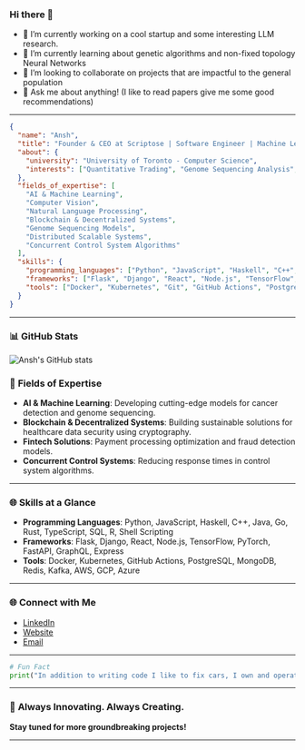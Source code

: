 
### Hi there 👋

<!--
**anshaneel/anshaneel** is a ✨ _special_ ✨ repository because its `README.md` (this file) appears on your GitHub profile.

Here are some ideas to get you started:
-->

- 🔭 I’m currently working on a cool startup and some interesting LLM research.
- 🌱 I’m currently learning about genetic algorithms and non-fixed topology Neural Networks
- 👯 I’m looking to collaborate on projects that are impactful to the general population
- 💬 Ask me about anything! (I like to read papers give me some good recommendations)

---

```json
{
  "name": "Ansh",
  "title": "Founder & CEO at Scriptose | Software Engineer | Machine Learning Researcher | Mathematican",
  "about": {
    "university": "University of Toronto - Computer Science",
    "interests": ["Quantitative Trading", "Genome Sequencing Analysis", "Fintech & Payment Processing", "Cancer Detection Models"]
  },
  "fields_of_expertise": [
    "AI & Machine Learning",
    "Computer Vision",
    "Natural Language Processing",
    "Blockchain & Decentralized Systems",
    "Genome Sequencing Models",
    "Distributed Scalable Systems",
    "Concurrent Control System Algorithms"
  ],
  "skills": {
    "programming_languages": ["Python", "JavaScript", "Haskell", "C++", "Java", "Go", "Rust", "TypeScript", "Shell Scripting", "SQL", "R"],
    "frameworks": ["Flask", "Django", "React", "Node.js", "TensorFlow", "Keras", "PyTorch", "FastAPI", "GraphQL", "Express"],
    "tools": ["Docker", "Kubernetes", "Git", "GitHub Actions", "PostgreSQL", "MongoDB", "Redis", "Kafka", "AWS", "GCP", "Azure"]
  }
}
```

---

### 📊 **GitHub Stats**
![Ansh's GitHub stats](https://github-readme-stats.vercel.app/api?username=ansh&show_icons=true&theme=radical)

### 🧬 **Fields of Expertise**
- **AI & Machine Learning**: Developing cutting-edge models for cancer detection and genome sequencing.
- **Blockchain & Decentralized Systems**: Building sustainable solutions for healthcare data security using cryptography.
- **Fintech Solutions**: Payment processing optimization and fraud detection models.
- **Concurrent Control Systems**: Reducing response times in control system algorithms.

---

### 🌐 **Skills at a Glance**
- **Programming Languages**: Python, JavaScript, Haskell, C++, Java, Go, Rust, TypeScript, SQL, R, Shell Scripting
- **Frameworks**: Flask, Django, React, Node.js, TensorFlow, PyTorch, FastAPI, GraphQL, Express
- **Tools**: Docker, Kubernetes, GitHub Actions, PostgreSQL, MongoDB, Redis, Kafka, AWS, GCP, Azure

---


### 🌐 **Connect with Me**
- [LinkedIn](https://linkedin.com/in/anshaneel)  
- [Website](https://your-website.com)  
- [Email](mailto:ansh.aneel@mail.utoronto.ca)

---

```python
# Fun Fact
print("In addition to writing code I like to fix cars, I own and operate a Dealership / Autobody shop")
```

---

### 🚀 **Always Innovating. Always Creating.**
**Stay tuned for more groundbreaking projects!**

---


